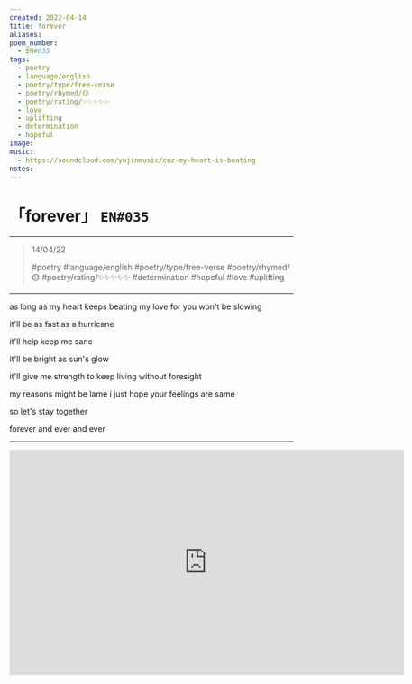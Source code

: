 ```yaml
---
created: 2022-04-14
title: forever
aliases:
poem_number:
  - EN#035
tags:
  - poetry
  - language/english
  - poetry/type/free-verse
  - poetry/rhymed/🟡
  - poetry/rating/✨✨✨✨✨
  - love
  - uplifting
  - determination
  - hopeful
image:
music:
  - https://soundcloud.com/yujinmusic/cuz-my-heart-is-beating
notes:
---
```

# 「forever」 `EN#035`

---

> 14/04/22
> 
> #poetry 
> #language/english 
> #poetry/type/free-verse 
> #poetry/rhymed/🟡 
> #poetry/rating/✨✨✨✨✨ 
> #determination #hopeful #love #uplifting 

---

as long as my heart keeps beating
my love for you won't be slowing

it'll be as fast as a hurricane

it'll help keep me sane

it'll be bright as sun's glow

it'll give me strength
to keep living without foresight

my reasons might be lame
i just hope your feelings are same

so let's stay together



forever and ever and ever

---

<iframe width="700" height="400" src="https://www.youtube-nocookie.com/embed/JqDiI9jkGWE?si=P2KFK0X2AEhfPl3U" title="YouTube video player" frameborder="0" allow="accelerometer; autoplay; clipboard-write; encrypted-media; gyroscope; picture-in-picture; web-share" referrerpolicy="strict-origin-when-cross-origin" allowfullscreen></iframe>